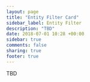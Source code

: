 ```yaml
---
layout: page
title: "Entity Filter Card"
sidebar_label: Entity Filter
description: "TBD"
date: 2018-07-01 10:28 +00:00
sidebar: true
comments: false
sharing: true
footer: true
---
```


TBD